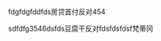 <!--
 * @Description: 
 * @Author: 海容
 * @Date: 2021-02-21 13:36:37fdgfdg
 * @LastEditofgfgdrs: 海容dfgfdg
 * @FilePath: \demo1\a.md
 * @LastEditTime: 2021-02-21 17:59:56
-->fdgfdgfddfds房贷首付反对454
sdfdfg3546dsfds豆腐干反对fdsfdsfdsf梵蒂冈